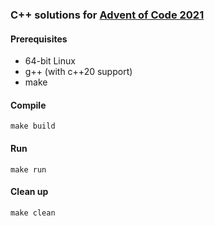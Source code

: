 ### C++ solutions for [Advent of Code 2021](https://adventofcode.com/2021)

#### Prerequisites
* 64-bit Linux
* g++ (with c++20 support)
* make

#### Compile
    make build

#### Run
    make run

#### Clean up
    make clean

